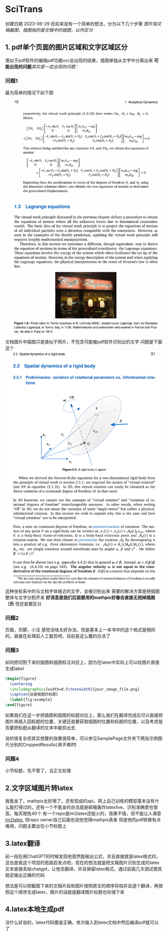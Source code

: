 # SciTrans
创建日期 2023-06-29
目前来说有一个简单的想法，分为以下几个步骤
*图片指文稿截图，插图指的是文稿中的插图，以作区分*
## 1. pdf单个页面的图片区域和文字区域区分
类似于pdf软件的编辑pdf功能ocr会出现的结果，插图单独从文字中分离出来
**可能出现的问题***其实是一定出现的问题*： 
### 问题1
最为简单的情况下如下图
![page_1](SamplePages/page_1/page_1.png)
文档图片中插图只是类似于照片，不包含可能被pdf软件识别出的文字
问题是下面这个
![page_2](SamplePages/page_2/page_2.png)
这种坐标系中的与文档字体接近的文字，会被识别出来
需要的解决方案是把插图整体与文字分割开来
**好消息是我们后面要用的mathpix好像会直接无视掉插图（乐**
但还是要区分

### 问题2
页眉，页脚，小注
感觉没啥太好办法，但是基本上一本书中的这个格式是相同的，直接在处理前人工裁剪吧，目前是这么蠢的办法了

### 问题3
如何把切割下来的插图和插图标注对应上，因为在latex中实际上可以给图片直接生成label
```latex
\begin{figure}
  \centering
  \includegraphics[width=0.5\textwidth]{your_image_file.png}
  \caption{这是插图的标题}
  \label{fig:example}
\end{figure}
```
如果我们在这一步把插图和插图的标题对应上，那么我们在翻译完成后可以直接把图片再插入回标题的位置，关键还是要获取插图的位置和标题的位置，以及考虑是否要把标题从翻译的文本中裁剪出去

说的很复杂但其实想要的效果很简单，可以参见SamplePage文件夹下两张示例图片分别的CroppedResults(*我手裁的*)


### 问题4
小节标题，先不管了，当正文处理

## 2.文字区域图片转latex
我氪金了，mathpix太好用了，还有现成的api。网上自己训练的模型基本没有什么能打得过的，还有一个不氪金的办法就是邮箱轰炸latexlive，识别准确里也很高，每天限免40个
有一个repo是im2latex还挺火的，效果不错，但不能让人满意[im2latex](https://github.com/kingyiusuen/image-to-latex), 但repo owner自己后面也说他觉得mathpix真香
但是他的pdf转换有点难用，问题主要出在小节标题上

## 3.latex翻译
前一段在用ChatGPT的时候发现他竟然能输出公式，并且直接就是latex格式的，这也是我这个项目的思路启发点吧，现在的想法就是把文稿图片识别生成的latex文本直接丢给chatgpt，让他去翻译，并且保留latex格式，通过前面几次调试使其稳定输出正确的代码

想法是可以把截图下来的文稿片段和图片按照原文的顺序存档并且逐个翻译，再按照这个顺序生成latex，图片的话就是翻译图片标题也存储下来


## 4.latex本地生成pdf
没什么好说的，latex代码要是正确，依次输入到latex文档中然后编译pdf就可以了

 